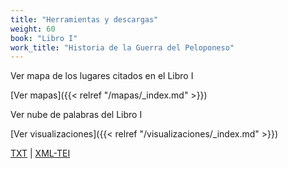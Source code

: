 ```yaml
---
title: "Herramientas y descargas"
weight: 60
book: "Libro I"
work_title: "Historia de la Guerra del Peloponeso"
---
```

Ver mapa de los lugares citados en el Libro I

[Ver mapas]({{< relref "/mapas/_index.md" >}})

Ver nube de palabras del Libro I

[Ver visualizaciones]({{< relref "/visualizaciones/_index.md" >}})

<a href="https://corpusabierto.com/libros/guerra-del-peloponeso/formatos/tucidides/lib1/txt/12_acaba-el-relato-146.txt" target="_blank">TXT</a> | <a href="https://corpusabierto.com/libros/guerra-del-peloponeso/formatos/tucidides/lib1/xml-tei/12_acaba-el-relato-146.xml" target="_blank">XML-TEI</a>